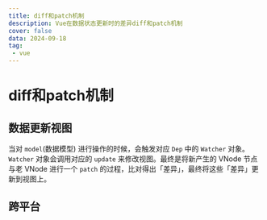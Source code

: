 ```yaml
---
title: diff和patch机制
description: Vue在数据状态更新时的差异diff和patch机制
cover: false
data: 2024-09-18
tag:
 - vue
---
```

# diff和patch机制

## 数据更新视图

当对 `model`(数据模型) 进行操作的时候，会触发对应 `Dep` 中的 `Watcher` 对象。`Watcher` 对象会调用对应的 `update` 来修改视图。最终是将新产生的 VNode 节点与老 VNode 进行一个 `patch` 的过程，比对得出「差异」，最终将这些「差异」更新到视图上。

## 跨平台

